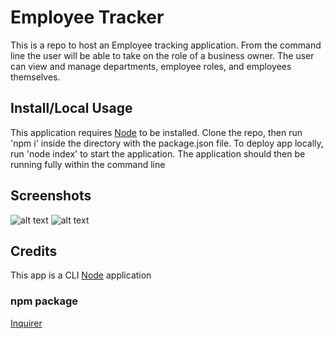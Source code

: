 # Employee Tracker
This is a repo to host an Employee tracking application. 
From the command line the user will be able to take on the role of a business owner.
The user can view and manage departments, employee roles, and employees themselves.

## Install/Local Usage
This application requires [Node](https://nodejs.org) to be installed.
Clone the repo, then run 'npm i' inside the directory with the package.json file.
To deploy app locally,
run 'node index' to start the application.
The application should then be running fully within the command line

## Screenshots
![alt text](./)
![alt text](./)

## Credits
This app is a CLI [Node](https://nodejs.org) application   
### npm package
[Inquirer](https://www.npmjs.com/package/inquirer)  
